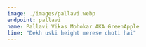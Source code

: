 ```yaml
---
image: ./images/pallavi.webp
endpoint: pallavi
name: Pallavi Vikas Mohokar AKA GreenApple
line: "Dekh uski height merese choti hai"
---
```


